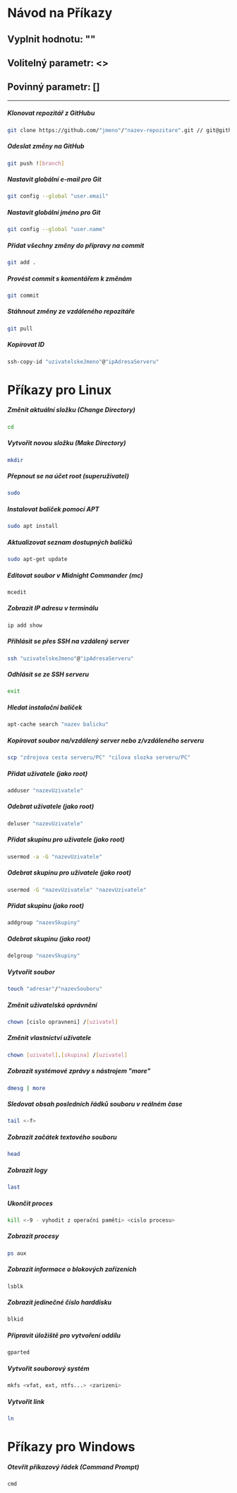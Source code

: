 # Návod na Příkazy

## Vyplnit hodnotu: ""
## Volitelný parametr: <>
## Povinný parametr: []

---

##### Klonovat repozitář z GitHubu

```bash
git clone https://github.com/"jmeno"/"nazev-repozitare".git // git@github.com:"jmeno"/"nazev-repozitare".git
```

##### Odeslat změny na GitHub

```bash
git push ![branch]
```

##### Nastavit globální e-mail pro Git

```bash
git config --global "user.email"
```

##### Nastavit globální jméno pro Git

```bash
git config --global "user.name"
```

##### Přidat všechny změny do přípravy na commit

```bash
git add .
```

##### Provést commit s komentářem k změnám

```bash
git commit
```

##### Stáhnout změny ze vzdáleného repozitáře

```bash
git pull
```

##### Kopírovat ID

```bash
ssh-copy-id "uzivatelskeJmeno"@"ipAdresaServeru"
```

# Příkazy pro Linux

##### Změnit aktuální složku (Change Directory)

```bash
cd
```

##### Vytvořit novou složku (Make Directory)

```bash
mkdir
```

##### Přepnout se na účet root (superuživatel)

```bash
sudo
```

##### Instalovat balíček pomocí APT

```bash
sudo apt install
```

##### Aktualizovat seznam dostupných balíčků

```bash
sudo apt-get update
```

##### Editovat soubor v Midnight Commander (mc)

```bash
mcedit
```

##### Zobrazit IP adresu v terminálu

```bash
ip add show
```

##### Přihlásit se přes SSH na vzdálený server

```bash
ssh "uzivatelskeJmeno"@"ipAdresaServeru"
```

##### Odhlásit se ze SSH serveru

```bash
exit
```

##### Hledat instalační balíček

```bash
apt-cache search "nazev balicku"
```

##### Kopírovat soubor na/vzdálený server nebo z/vzdáleného serveru

```bash
scp "zdrojova cesta serveru/PC" "cilova slozka serveru/PC"
```

##### Přidat uživatele (jako root)

```bash
adduser "nazevUzivatele"
```

##### Odebrat uživatele (jako root)

```bash
deluser "nazevUzivatele"
```

##### Přidat skupinu pro uživatele (jako root)

```bash
usermod -a -G "nazevUzivatele"
```

##### Odebrat skupinu pro uživatele (jako root)

```bash
usermod -G "nazevUzivatele" "nazevUzivatele"
```

##### Přidat skupinu (jako root)

```bash
addgroup "nazevSkupiny"
```

##### Odebrat skupinu (jako root)

```bash
delgroup "nazevSkupiny"
```

##### Vytvořit soubor

```bash
touch "adresar"/"nazevSouboru"
```

##### Změnit uživatelská oprávnění

```bash
chown [cislo opravneni] /[uzivatel]
```

##### Změnit vlastnictví uživatele

```bash
chown [uzivatel].[skupina] /[uzivatel]
```

##### Zobrazit systémové zprávy s nástrojem "more"

```bash
dmesg | more
```

##### Sledovat obsah posledních řádků souboru v reálném čase

```bash
tail <-f> 
```

##### Zobrazit začátek textového souboru

```bash
head
```

##### Zobrazit logy

```bash
last
```

##### Ukončit proces

```bash
kill <-9 - vyhodit z operační paměti> <cislo procesu>
```

##### Zobrazit procesy

```bash
ps aux
```

##### Zobrazit informace o blokových zařízeních

```bash
lsblk
```

##### Zobrazit jedinečné číslo harddisku

```bash
blkid
```

##### Připravit úložiště pro vytvoření oddílu

```bash
gparted
```

##### Vytvořit souborový systém

```bash
mkfs <vfat, ext, ntfs...> <zarizeni>
```
##### Vytvořit link
```bash
ln
```

# Příkazy pro Windows

##### Otevřít příkazový řádek (Command Prompt)

```bash
cmd
```